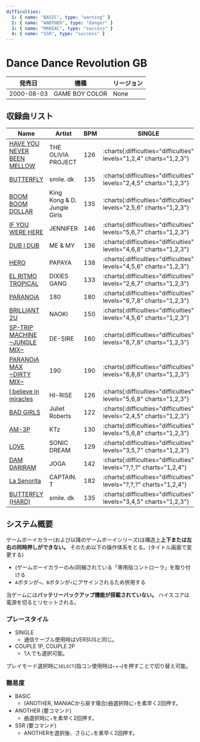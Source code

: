 ```yaml
---
difficulties:
  1: { name: "BASIC", type: "warning" }
  2: { name: "ANOTHER", type: "danger" }
  3: { name: "MANIAC", type: "success" }
  4: { name: "SSR", type: "success" }
---
```


# Dance Dance Revolution GB

|発売日|機種|リージョン|
|------|----|---------|
|2000-08-03|GAME BOY COLOR|None|

## 収録曲リスト

|Name|Artist|BPM|SINGLE|COUPLE|
|----|------|---|------|------|
|[HAVE YOU NEVER BEEN MELLOW](/playstation-jp/1st/have-you-never-been-mellow)|THE OLIVIA PROJECT|126| :charts{:difficulties="difficulties" levels="1,2,4" charts="1,2,3"}| :charts{:difficulties="difficulties" levels="1,2,4" charts="1,2,3"}|
|[BUTTERFLY](/playstation-jp/1st/butterfly)|smile. dk|135| :charts{:difficulties="difficulties" levels="2,4,5" charts="1,2,3"}| :charts{:difficulties="difficulties" levels="2,4,5" charts="1,2,3"}|
|[BOOM BOOM DOLLAR](/playstation-jp/2nd/boom-boom-dollar)|King Kong & D. Jungle Girls|135| :charts{:difficulties="difficulties" levels="2,5,6" charts="1,2,3"}| :charts{:difficulties="difficulties" levels="2,5,6" charts="1,2,3"}||
|[IF YOU WERE HERE](/playstation-jp/2nd/if-you-were-here)|JENNIFER|146| :charts{:difficulties="difficulties" levels="5,6,7" charts="1,2,3"}| :charts{:difficulties="difficulties" levels="5,6,7" charts="1,2,3"}||
|[DUB I DUB](/playstation-jp/2nd/dub-i-dub)|ME & MY|136| :charts{:difficulties="difficulties" levels="4,6,8" charts="1,2,3"}| :charts{:difficulties="difficulties" levels="4,6,8" charts="1,2,3"}||
|[HERO](/playstation-jp/2nd/hero)|PAPAYA|138| :charts{:difficulties="difficulties" levels="4,5,6" charts="1,2,3"}| :charts{:difficulties="difficulties" levels="4,5,6" charts="1,2,3"}||
|[EL RITMO TROPICAL](/playstation-jp/2nd/el-ritmo-tropical)|DIXIES GANG|133| :charts{:difficulties="difficulties" levels="2,6,7" charts="1,2,3"}| :charts{:difficulties="difficulties" levels="2,6,7" charts="1,2,3"}||
|[PARANOiA](/playstation-jp/1st/paranoia)|180|180| :charts{:difficulties="difficulties" levels="6,7,8" charts="1,2,3"}| :charts{:difficulties="difficulties" levels="6,7,8" charts="1,2,3"}|
|[BRILLIANT 2U](/playstation-jp/2nd/brilliant-2u)|NAOKI|150| :charts{:difficulties="difficulties" levels="4,5,6" charts="1,2,3"}| :charts{:difficulties="difficulties" levels="4,5,6" charts="1,2,3"}||
|[SP-TRIP MACHINE \~JUNGLE MIX\~](/playstation-jp/2nd/sp-trip-machine)|DE-SIRE|160| :charts{:difficulties="difficulties" levels="6,7,8" charts="1,2,3"}| :charts{:difficulties="difficulties" levels="6,7,8" charts="1,2,3"}||
|[PARANOiA MAX \~DIRTY MIX\~](/playstation-jp/1st/paranoia-max)|190|190| :charts{:difficulties="difficulties" levels="6,8,8" charts="1,2,3"}| :charts{:difficulties="difficulties" levels="6,8,8" charts="1,2,3"}|
|[I believe in miracles](/playstation-jp/1st/i-believe-in-miracles)|HI-RISE|126| :charts{:difficulties="difficulties" levels="5,6,8" charts="1,2,3"}| :charts{:difficulties="difficulties" levels="5,6,8" charts="1,2,3"}|
|[BAD GIRLS](/playstation-jp/2nd/bad-girls)|Juliet Roberts|122| :charts{:difficulties="difficulties" levels="2,4,5" charts="1,2,3"}| :charts{:difficulties="difficulties" levels="2,4,5" charts="1,2,3"}||
|[AM-3P](/playstation-jp/2nd/am-3p)|KTz|130| :charts{:difficulties="difficulties" levels="5,6,8" charts="1,2,3"}| :charts{:difficulties="difficulties" levels="5,6,8" charts="1,2,3"}||
|[LOVE](/playstation-jp/2nd/love)|SONIC DREAM|129| :charts{:difficulties="difficulties" levels="3,5,7" charts="1,2,3"}| :charts{:difficulties="difficulties" levels="3,5,7" charts="1,2,3"}||
|[DAM DARIRAM](/playstation-jp/3rd/dam-dariram)|JOGA|142| :charts{:difficulties="difficulties" levels="?,?,?" charts="1,2,4"}||
|[La Senorita](/playstation-jp/3rd/la-senorita)|CAPTAIN. T|182| :charts{:difficulties="difficulties" levels="?,?,?" charts="1,2,4"}||
|[BUTTERFLY (HARD)](/playstation-jp/1st/butterfly)|smile. dk|135| :charts{:difficulties="difficulties" levels="3,4,5" charts="1,2,3"}| :charts{:difficulties="difficulties" levels="3,4,5" charts="1,2,3"}|

## システム概要

ゲームボーイカラー(および以降のゲームボーイシリーズ)は構造上**上下または左右の同時押しができない。**
そのため以下の操作体系をとる。(タイトル画面で変更する)

- (ゲームボーイカラーのみ)同梱されている「専用指コントローラ」を取り付ける
- `A`ボタンが`→`、`B`ボタンが`↑`にアサインされるため併用する

当ゲームには**バッテリーバックアップ機能が搭載されていない。**
ハイスコアは電源を切るとリセットされる。

### プレースタイル

- SINGLE
  - 通信ケーブル使用時はVERSUSと同じ。
- COUPLE 1P, COUPLE 2P
  - 1人でも選択可能。

プレイモード選択時に`SELECT`(指コン使用時は`←`+`→`)を押すことで切り替え可能。

### 難易度

- BASIC
  - (ANOTHER, MANIACから戻す場合)曲選択時に`↑`を素早く2回押す。
- ANOTHER (要コマンド)
  - 曲選択時に`↓`を素早く2回押す。
- SSR (要コマンド)
  - ANOTHERを選択後、さらに`↓`を素早く2回押す。

